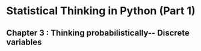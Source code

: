 # Statistical Thinking in Python (Part 1)

## Chapter 3 : Thinking probabilistically-- Discrete variables

### 
```python

```
>>

### 
```python

```
>>

### 
```python

```
>>

### 
```python

```
>>

### 
```python

```
>>

### 
```python

```
>>
